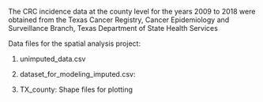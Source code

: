 The CRC incidence data at the county level for the years 2009 to 2018
were obtained from the Texas Cancer Registry, Cancer Epidemiology and Surveillance Branch, 
Texas Department of State Health Services

Data files for the spatial analysis project:

1. unimputed_data.csv


2. dataset_for_modeling_imputed.csv:



3. TX_county: Shape files for plotting
